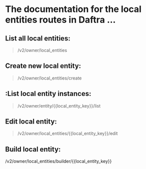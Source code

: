 # The documentation for the local entities routes in Daftra ...

## List all local entities:
> /v2/owner/local_entities

## Create new local entity:
> /v2/owner/local_entities/create

## :List local entity instances:
> /v2/owner/entity/{{local_entity_key}}/list

## Edit local entity:
> /v2/owner/local_entities/{{local_entity_key}}/edit

## Build local entity:
/v2/owner/local_entities/builder/{{local_entity_key}}
